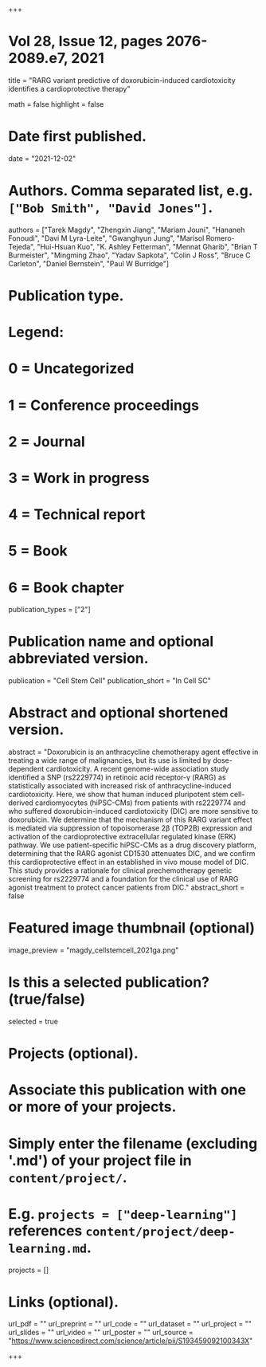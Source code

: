 +++
# Vol 28, Issue 12, pages 2076-2089.e7, 2021


title = "RARG variant predictive of doxorubicin-induced cardiotoxicity identifies a cardioprotective therapy"

math = false
highlight = false

# Date first published.
date = "2021-12-02"

# Authors. Comma separated list, e.g. `["Bob Smith", "David Jones"]`.
authors = ["Tarek Magdy", "Zhengxin Jiang", "Mariam Jouni", "Hananeh Fonoudi", "Davi M Lyra-Leite", "Gwanghyun Jung", "Marisol Romero-Tejeda", "Hui-Hsuan Kuo", "K. Ashley Fetterman", "Mennat Gharib", "Brian T Burmeister", "Mingming Zhao", "Yadav Sapkota", "Colin J Ross", "Bruce C Carleton", "Daniel Bernstein", "Paul W Burridge"]

# Publication type.
# Legend:
# 0 = Uncategorized
# 1 = Conference proceedings
# 2 = Journal
# 3 = Work in progress
# 4 = Technical report
# 5 = Book
# 6 = Book chapter
publication_types = ["2"]

# Publication name and optional abbreviated version.
publication = "Cell Stem Cell"
publication_short = "In Cell SC"

# Abstract and optional shortened version.
abstract = "Doxorubicin is an anthracycline chemotherapy agent effective in treating a wide range of malignancies, but its use is limited by dose-dependent cardiotoxicity. A recent genome-wide association study identified a SNP (rs2229774) in retinoic acid receptor-γ (RARG) as statistically associated with increased risk of anthracycline-induced cardiotoxicity. Here, we show that human induced pluripotent stem cell-derived cardiomyocytes (hiPSC-CMs) from patients with rs2229774 and who suffered doxorubicin-induced cardiotoxicity (DIC) are more sensitive to doxorubicin. We determine that the mechanism of this RARG variant effect is mediated via suppression of topoisomerase 2β (TOP2B) expression and activation of the cardioprotective extracellular regulated kinase (ERK) pathway. We use patient-specific hiPSC-CMs as a drug discovery platform, determining that the RARG agonist CD1530 attenuates DIC, and we confirm this cardioprotective effect in an established in vivo mouse model of DIC. This study provides a rationale for clinical prechemotherapy genetic screening for rs2229774 and a foundation for the clinical use of RARG agonist treatment to protect cancer patients from DIC."
abstract_short = false

# Featured image thumbnail (optional)
image_preview = "magdy_cellstemcell_2021ga.png"

# Is this a selected publication? (true/false)
selected = true

# Projects (optional).
#   Associate this publication with one or more of your projects.
#   Simply enter the filename (excluding '.md') of your project file in `content/project/`.
#   E.g. `projects = ["deep-learning"]` references `content/project/deep-learning.md`.
projects = []

# Links (optional).
url_pdf = ""
url_preprint = ""
url_code = ""
url_dataset = ""
url_project = ""
url_slides = ""
url_video = ""
url_poster = ""
url_source = "https://www.sciencedirect.com/science/article/pii/S193459092100343X"

+++
